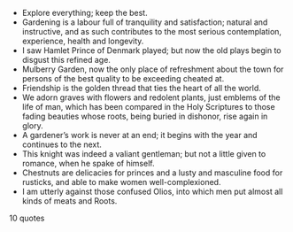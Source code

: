  - Explore everything; keep the best.
 - Gardening is a labour full of tranquility and satisfaction; natural and instructive, and as such contributes to the most serious contemplation, experience, health and longevity.
 - I saw Hamlet Prince of Denmark played; but now the old plays begin to disgust this refined age.
 - Mulberry Garden, now the only place of refreshment about the town for persons of the best quality to be exceeding cheated at.
 - Friendship is the golden thread that ties the heart of all the world.
 - We adorn graves with flowers and redolent plants, just emblems of the life of man, which has been compared in the Holy Scriptures to those fading beauties whose roots, being buried in dishonor, rise again in glory.
 - A gardener’s work is never at an end; it begins with the year and continues to the next.
 - This knight was indeed a valiant gentleman; but not a little given to romance, when he spake of himself.
 - Chestnuts are delicacies for princes and a lusty and masculine food for rusticks, and able to make women well-complexioned.
 - I am utterly against those confused Olios, into which men put almost all kinds of meats and Roots.

10 quotes